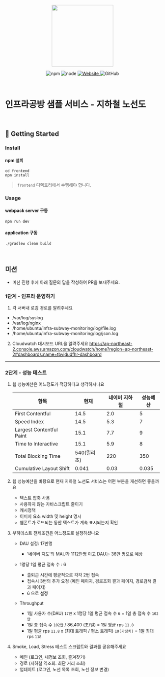 <p align="center">
    <img width="200px;" src="https://raw.githubusercontent.com/woowacourse/atdd-subway-admin-frontend/master/images/main_logo.png"/>
</p>
<p align="center">
  <img alt="npm" src="https://img.shields.io/badge/npm-%3E%3D%205.5.0-blue">
  <img alt="node" src="https://img.shields.io/badge/node-%3E%3D%209.3.0-blue">
  <a href="https://edu.nextstep.camp/c/R89PYi5H" alt="nextstep atdd">
    <img alt="Website" src="https://img.shields.io/website?url=https%3A%2F%2Fedu.nextstep.camp%2Fc%2FR89PYi5H">
  </a>
  <img alt="GitHub" src="https://img.shields.io/github/license/next-step/atdd-subway-service">
</p>

<br>

# 인프라공방 샘플 서비스 - 지하철 노선도

<br>

## 🚀 Getting Started

### Install
#### npm 설치
```
cd frontend
npm install
```
> `frontend` 디렉토리에서 수행해야 합니다.

### Usage
#### webpack server 구동
```
npm run dev
```
#### application 구동
```
./gradlew clean build
```
<br>

## 미션

* 미션 진행 후에 아래 질문의 답을 작성하여 PR을 보내주세요.

### 1단계 - 인프라 운영하기
1. 각 서버내 로깅 경로를 알려주세요
- /var/log/syslog
- /var/log/nginx
- /home/ubuntu/infra-subway-monitoring/log/file.log
- /home/ubuntu/infra-subway-monitoring/log/json.log
2. Cloudwatch 대시보드 URL을 알려주세요
   https://ap-northeast-2.console.aws.amazon.com/cloudwatch/home?region=ap-northeast-2#dashboards:name=tbvjdudfhr-dashboard
---

### 2단계 - 성능 테스트
1. 웹 성능예산은 어느정도가 적당하다고 생각하시나요

   | 항목                       | 현재       | 네이버 지하철 | 성능예산 |
   |---------------------------|-------    |---------|------|
   | First Contentful          | 14.5      | 2.0     | 5    |
   | Speed Index               | 14.5      | 5.3     | 7    |
   | Largest Contentful Paint  | 15.1      | 7.7     | 9    |
   | Time to Interactive       | 15.1      | 5.9     | 8    |
   | Total Blocking Time       | 540(밀리초)| 220     | 350  |
   | Cumulative Layout Shift   | 0.041     | 0.03    | 0.035 |

2. 웹 성능예산을 바탕으로 현재 지하철 노선도 서비스는 어떤 부분을 개선하면 좋을까요
   - 텍스트 압축 사용
   - 사용하지 않는 자바스크립트 줄이기
   - 캐시정책
   - 이미지 요소 width 및 height 명시
   - 웹폰트가 로드되는 동안 텍스트가 계속 표시되는지 확인
3. 부하테스트 전제조건은 어느정도로 설정하셨나요
   - DAU 설정: 17만명
      - '네이버 지도'의 MAU가 1112만명 이고 DAU는 36만 명으로 예상

   - 1명당 1일 평균 접속 수 : 6
      - 출퇴근 시간에 평균적으로 각각 2번 접속
      - 접속시 3번의 추가 요청 (메인 페이지, 경로조회 결과 페이지, 경로검색 결과 페이지)
      - 6 으로 설정

   - Throughput
      - 1일 사용자 수(DAU) `17만` x 1명당 1일 평균 접속 수 `6` = 1일 총 접속 수 `102만`
      - 1일 총 접속 수 `102만` / 86,400 (초/일) = 1일 평균 rps `11.8`
      - 1일 평균 rps `11.8` x (최대 트래픽 / 평소 트래픽) `10(가정치)` = 1일 최대 rps `118`
  
4. Smoke, Load, Stress 테스트 스크립트와 결과를 공유해주세요
   - 메인 (로그인, 내정보 조회, 즐겨찾기)
   - 경로 (지하철 역조회. 최단 거리 조회)
   - 업데이트 (로그인, 노선 목록 조회, 노선 정보 변경)
   
